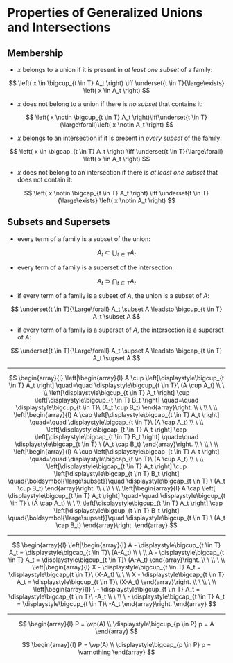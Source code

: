 # Properties of Generalized Unions and Intersections

## Membership

- $x$ belongs to a union if it is present in _at least one subset_ of a family:

$$
\left( x \in \bigcup_{t \in T} A_t \right)
\iff
\underset{t \in T}{\large\exists}
\left( x \in A_t \right)
$$

- $x$ does not belong to a union if there is _no subset_ that contains it:

$$
\left( x \notin \bigcup_{t \in T} A_t \right)\iff\underset{t \in T}{\large\forall}\left( x \notin A_t \right)
$$

- $x$ belongs to an intersection if it is present in _every subset_ of the family:

$$
\left( x \in \bigcap_{t \in T} A_t \right)
\iff
\underset{t \in T}{\large\forall}
\left( x \in A_t \right)
$$

- $x$ does not belong to an intersection if there is _at least one subset_ that does not contain it:

$$
\left( x \notin \bigcap_{t \in T} A_t \right)
\iff
\underset{t \in T}{\large\exists}
\left( x \notin A_t \right)
$$

## Subsets and Supersets

- every term of a family is a subset of the union:

$$
A_t \subset \bigcup_{t \in T} A_t
$$

- every term of a family is a superset of the intersection:

$$
A_t \supset \bigcap_{t \in T} A_t
$$

- if every term of a family is a subset of $A$, the union is a subset of $A$:

$$
\underset{t \in T}{\Large\forall} A_t \subset A
\leadsto
\bigcup_{t \in T} A_t \subset A
$$

- if every term of a family is a superset of $A$, the intersection is a superset of $A$:

$$
\underset{t \in T}{\Large\forall} A_t \supset A
\leadsto
\bigcap_{t \in T} A_t \supset A
$$

----

$$
\begin{array}{l}
\left|\begin{array}{l}
A \cup \left[\displaystyle\bigcup_{t \in T} A_t \right] \quad=\quad
\displaystyle\bigcup_{t \in T}\  (A \cup A_t)
\\
\ 
\\
\left[\displaystyle\bigcup_{t \in T} A_t \right] \cup \left[\displaystyle\bigcup_{t \in T} B_t \right] \quad=\quad
\displaystyle\bigcup_{t \in T}\  (A_t \cup B_t)
\end{array}\right.
\\
\ 
\\
\ 
\\
\left|\begin{array}{l}
A \cap \left[\displaystyle\bigcap_{t \in T} A_t \right] \quad=\quad
\displaystyle\bigcap_{t \in T}\  (A \cap A_t)
\\
\ 
\\
\left[\displaystyle\bigcap_{t \in T} A_t \right] \cap \left[\displaystyle\bigcap_{t \in T} B_t \right] \quad=\quad
\displaystyle\bigcap_{t \in T} \ (A_t \cap B_t)
\end{array}\right.
\\
\ 
\\
\ 
\\
\left|\begin{array}{l}
A \cup \left[\displaystyle\bigcap_{t \in T} A_t \right] \quad=\quad
\displaystyle\bigcap_{t \in T}\  (A \cup A_t)
\\
\ 
\\
\left[\displaystyle\bigcap_{t \in T} A_t \right] \cup \left[\displaystyle\bigcap_{t \in T} B_t \right] \quad{\boldsymbol{\large\subset}}\quad
\displaystyle\bigcap_{t \in T} \ (A_t \cup B_t)
\end{array}\right.
\\
\ 
\\
\ 
\\
\left|\begin{array}{l}
A \cap \left[ \displaystyle\bigcup_{t \in T} A_t \right] \quad=\quad
\displaystyle\bigcup_{t \in T} \ (A \cap A_t)
\\
\ 
\\
\left[\displaystyle\bigcup_{t \in T} A_t \right] \cap \left[\displaystyle\bigcup_{t \in T} B_t \right] \quad{\boldsymbol{\large\supset}}\quad
\displaystyle\bigcup_{t \in T} \ (A_t \cap B_t)
\end{array}\right.
\end{array}
$$

----

$$
\begin{array}{l}
\left|\begin{array}{l}
A - \displaystyle\bigcup_{t \in T} A_t =
\displaystyle\bigcap_{t \in T}\ (A-A_t)
\\
\ 
\\
A - \displaystyle\bigcap_{t \in T} A_t =
\displaystyle\bigcup_{t \in T}\ (A-A_t)
\end{array}\right.
\\
\ 
\\
\ 
\\
\left|\begin{array}{l}
X - \displaystyle\bigcup_{t \in T} A_t =
\displaystyle\bigcap_{t \in T}\ (X-A_t)
\\
\ 
\\
X - \displaystyle\bigcap_{t \in T} A_t =
\displaystyle\bigcup_{t \in T}\ (X-A_t)
\end{array}\right.
\\
\ 
\\
\ 
\\
\left|\begin{array}{l}
\ - \displaystyle\bigcup_{t \in T} A_t =
\displaystyle\bigcap_{t \in T}\ -A_t
\\
\ 
\\
\ - \displaystyle\bigcap_{t \in T} A_t =
\displaystyle\bigcup_{t \in T}\ -A_t
\end{array}\right.
\end{array}
$$

----

$$
\begin{array}{l}
P = \wp(A)
\\
\displaystyle\bigcup_{p \in P} p =
A
\end{array}
$$

$$
\begin{array}{l}
P = \wp(A)
\\
\displaystyle\bigcap_{p \in P} p =
\varnothing
\end{array}
$$


